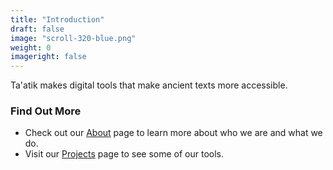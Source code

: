 ```yaml
---
title: "Introduction"
draft: false
image: "scroll-320-blue.png"
weight: 0
imageright: false
---
```


Ta'atik makes digital tools that make ancient texts more accessible.

### Find Out More

- Check out our [About](./about) page to learn more about who we are and what we do.
- Visit our [Projects](./projects) page to see some of our tools.
